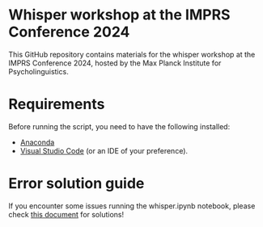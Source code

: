 # Whisper workshop at the IMPRS Conference 2024

This GitHub repository contains materials for the whisper workshop at the IMPRS Conference 2024, hosted by the Max Planck Institute for Psycholinguistics.

# Requirements
Before running the script, you need to have the following installed:
- [Anaconda](https://www.anaconda.com/download/success)
- [Visual Studio Code](https://code.visualstudio.com/download) (or an IDE of your preference).

# Error solution guide
If you encounter some issues running the whisper.ipynb notebook, please check [this document](https://docs.google.com/document/d/1GwX3aM83n4W-JVmOpEvhqh_H0Fmwd2kcZDsic5WiXR4/edit?usp=sharing) for solutions! 
